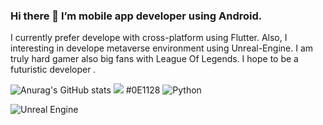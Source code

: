 ### Hi there 👋 I’m mobile app developer using Android.
I currently prefer develope with cross-platform using Flutter.
Also, I interesting in develope metaverse environment using Unreal-Engine.
I am truly hard gamer also big fans with League Of Legends.
I hope to be a futuristic developer .
<!--
**kumangho/kumangho** is a ✨ _special_ ✨ repository because its `README.md` (this file) appears on your GitHub profile.

Here are some ideas to get you started:

- 🔭 I’m currently working on ...
- 🌱 I’m currently learning ...
- 👯 I’m looking to collaborate on ...
- 🤔 I’m looking for help with ...
- 💬 Ask me about ...
- 📫 How to reach me: ...
- 😄 Pronouns: ...
- ⚡ Fun fact: ...
-->
![Anurag's GitHub stats](https://github-readme-stats.vercel.app/api?username=kumangho&show_icons=true&theme=radical)
<img src="https://img.shields.io/badge/0B1677?style=flat-square&logo=simpleicons#02569B&logoColor=white"/>
#0E1128
<img alt="Python" src ="https://img.shields.io/badge/기술명-원하는색상코드.svg?&style=for-the-badge&logo=로고명&logoColor=로고색상"/>

<img alt="Unreal Engine" src ="https://img.shields.io/badge/Unreal Engine-#0E1128.svg?&style=for-the-badge&logo=Unreal Engine&logoColor=white"/>
